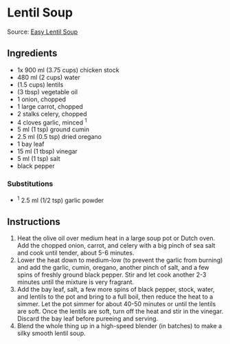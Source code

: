 # Lentil Soup #

Source: [Easy Lentil Soup](https://www.elizabethrider.com/easy-lentil-soup-recipe/)

## Ingredients ##
* 1x 900 ml (3.75 cups) chicken stock
* 480 ml (2 cups) water
* (1.5 cups) lentils
* (3 tbsp) vegetable oil
* 1 onion, chopped
* 1 large carrot, chopped
* 2 stalks celery, chopped
* 4 cloves garlic, minced <sup>1</sup>
* 5 ml (1 tsp) ground cumin
* 2.5 ml (0.5 tsp) dried oregano
* 1 bay leaf
* 15 ml (1 tbsp) vinegar
* 5 ml (1 tsp) salt
* black pepper

### Substitutions ###
* <sup>1</sup> 2.5 ml (1/2 tsp) garlic powder


## Instructions ##
1. Heat the olive oil over medium heat in a large soup pot or Dutch oven. Add the chopped onion, carrot, and celery with a big pinch of sea salt and cook until tender, about 5-6 minutes.
1. Lower the heat down to medium-low (to prevent the garlic from burning) and add the garlic, cumin, oregano, another pinch of salt, and a few spins of freshly ground black pepper. Stir and let cook another 2-3 minutes until the mixture is very fragrant.
1. Add the bay leaf, salt, a few more spins of black pepper, stock, water, and lentils to the pot and bring to a full boil, then reduce the heat to a simmer. Let the pot simmer for about 40-50 minutes or until the lentils are soft. Once the lentils are soft, turn off the heat and stir in the vinegar. Discard the bay leaf before pureeing and serving.
1. Blend the whole thing up in a high-speed blender (in batches) to make a silky smooth lentil soup.
